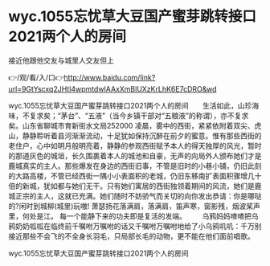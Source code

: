 # wyc.1055忘忧草大豆国产蜜芽跳转接口2021两个人的房间
接近他跟他交友与城里人交友但上

👉/观/看/入/口👉http://www.baidu.com/link?url=9GtYscxq2JHtl4wpmtdwIAAxXmBlUXzKrLhK6E7cDRO&wd

wyc.1055忘忧草大豆国产蜜芽跳转接口2021两个人的房间　　生活如此，山珍海味，不复求矣；“茅台”、“五液”（当今乡镇干部对“五粮液”的称谓），亦不复求矣。山东省聊城市育新街水文局252000
凌晨，雾中的西街，紧紧依附着双尖、虎山，静静聆听着县河渐渐流动，十足犹如保持沉醉在前夕的蜜意。惟有那些西街的老住户，心中如明月般明亮着，静静的参观西街赋予本人的得天独厚的风光，暂时的那道灰色的城垣，长久围裹着本人的城池和自豪，无声的向局外人颁布她们才是鹿城真实的主人。那些爆发在身边的西街旧事，不管是旧时的小巷小铺，仍旧此刻的大路高楼，不管已经西街一隅小小表面积的老城，仍旧东移南扩表面积骤增几十倍的新城，犹如都与她们无干。只有她们寓居的西街独领着期间的风流，她们是鹿城正宗的主人，这就已充满。她们随时不妨骄气而关切的向你发出恭请：你是哪哒的?闲时到城柳(城里)玩嗷!
	萧瑟扬花落满肩，落满肩，笛声寒，窗影残，烟波桨声里，何处是江。
每一个能静下来的功夫即是复活的发端。
　　乌鸦妈妈喳喳把乌鸦奶奶呱呱在临终前千嘱咐万嘱咐的话又千嘱咐万嘱咐地给了小乌鸦叽叽：千万别接近那些不会飞的不全身长羽毛，只局部长毛的动物，更不能在他们面前唱歌。

wyc.1055忘忧草大豆国产蜜芽跳转接口2021两个人的房间
